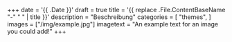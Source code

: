 +++
date = '{{ .Date }}'
draft = true
title = '{{ replace .File.ContentBaseName "-" " " | title }}'
description = "Beschreibung"
categories = [
    "themes",
]
images = ["/img/example.jpg"]
imagetext = "An example text for an image you could add!"
+++
